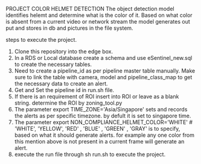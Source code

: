 PROJECT COLOR HELMET DETECTION
The object detection model identifies helemt and determine what is the color of it. 
Based on what color is absent from a current video or network stream the model generates out put and stores in db and pictures in the file system.

steps to execute the project.

1. Clone this repository into the edge box.
2. In a RDS or Local database create a schema and use eSentinel_new.sql to create the necessary tables.
3. Need to create a pipeline_id as per pipeline master table manually. Make sure to link the table with camera, model and pipeline_class_map to get the necessary data to create an alert.
4. Get and Set the pipeline id in run.sh file.
5. If there is an requirement of ROI insert into ROI or leave as a blank string. determine the ROI by zoning_tool.py
6. The parameter export TIME_ZONE='Asia/Singapore' sets and records the alerts as per specific timezone. by defult it is set to singapore time.
7. The parameter export NON_COMPLIANCE_HELMET_COLOR='WHITE' # 'WHITE', 'YELLOW', 'RED' , 'BLUE' , 'GREEN' , 'GRAY' is to specify, based on what it should generate alerts.
   for example any one color from this mention above is not present in a current frame will generate an alert.
6. execute the run file through sh run.sh to execute the project.
